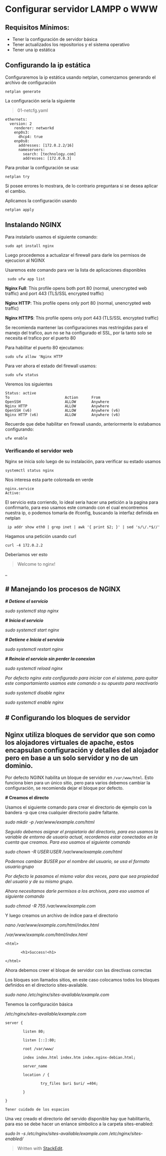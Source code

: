 # Configurar servidor LAMPP o WWW

## Requisitos Mínimos:

 - Tener la configuración de servidor básica 
 - Tener actualizados los
   repositorios y el sistema operativo
  - Tener una ip estática
  
## Configurando la ip estática

Configuraremos la ip estática usando netplan, comenzamos generando el archivo de configuración

    netplan generate
    
La configuración seria la siguiente
> 01-netcfg.yaml

    ethernets:
      version: 2
        renderer: networkd
        enp0s3:
          dhcp4: true
        enp0s8:
          addresses: [172.0.2.2/16]
          nameservers:
            search: [technology.com]
            addresses: [172.0.0.3]


Para probar la configuración se usa:  

    netplan try
Si posee errores lo mostrara, de lo contrario preguntara si se desea aplicar el cambio.

Aplicamos la configuración usando 

    netplan apply

## Instalando NGINX

Para instalarlo usamos el siguiente comando:

    sudo apt install nginx
Luego procedemos a actualizar el firewall para darle los permisos de ejecucion al NGINX

Usaremos este comando para ver la lista de aplicaciones disponibles

     sudo ufw app list

**Nginx Full**: This profile opens both port 80 (normal, unencrypted web traffic) and port 443 (TLS/SSL encrypted traffic)

**Nginx HTTP**: This profile opens only port 80 (normal, unencrypted web traffic)

**Nginx HTTPS**: This profile opens only port 443 (TLS/SSL encrypted traffic)

Se recomienda mantener las configuraciones mas restringidas para el manejo del trafico, aun no se ha configurado el SSL, por la tanto solo se necesita el trafico por el puerto 80

Para habilitar el puerto 80 ejecutamos:

    sudo ufw allow 'Nginx HTTP

Para ver ahora el estado del firewall usamos:

    sudo ufw status

Veremos los siguientes

    Status: active
    To                         Action      From
    OpenSSH                    ALLOW       Anywhere                  
    Nginx HTTP                 ALLOW       Anywhere                  
    OpenSSH (v6)               ALLOW       Anywhere (v6)             
    Nginx HTTP (v6)            ALLOW       Anywhere (v6)
    
Recuerde que debe habilitar en firewall usando, anteriormente lo estabamos configurando:

    ufw enable

### Verificando el servidor web

Nginx se inicia solo luego de su instalación, para verificar su estado usamos

    systemctl status nginx


Nos interesa esta parte coloreada en verde

    nginx.service
    Active: 

El servicio esta corriendo, lo ideal seria hacer una petición a la pagina para confirmarlo, para eso usamos este comando con el cual encontremos nuestra ip, o podemos tomarla de ifconfig, buscando la interfaz definida en netplan

     ip addr show eth0 | grep inet | awk '{ print $2; }' | sed 's/\/.*$//'

Hagamos una petición usando curl

    curl -4 172.0.2.2

Deberíamos ver esto



> Welcome to nginx!



_

## # Manejando los procesos de NGINX

**_# Detiene el servicio_**

 _sudo systemctl stop nginx_

**_# Inicia el servicio_**

 _sudo systemctl start nginx_

**_# Detiene e Inicia el servicio_**

 _sudo systemctl restart nginx_

**_# Reincia el servicio sin perder la conexion_**

 _sudo systemctl reload nginx_

_Por defecto nginx esta configurado para iniciar con el sistema, para quitar este comportamiento usamos este comando o su opuesto para reactivarlo_

_sudo systemctl disable nginx_

_sudo systemctl enable nginx_

## # Configurando los bloques de servidor

## Nginx utiliza bloques de servidor que son como los alojadores virtuales de apache, estos encapsulan configuración y detalles del alojador pero en base a un solo servidor y no de un dominio.

Por defecto NGINX habilita un bloque de servidor en `/var/www/html`. Esto funciona bien para un único sitio, pero para varios debemos cambiar la configuración, se recomienda dejar el bloque por defecto.

**# Creamos el directo**

Usamos el siguiente comando para crear el directorio de ejemplo con la bandera –p que crea cualquier directorio padre faltante.

 _sudo mkdir -p /var/www/example.com/html_

_Seguido debemos asignar el propietario del directorio, para eso usamos la variable de entorno de usuario actual, recordemos estar conectados en la cuenta que creamos. Para eso usamos el siguiente comando_

 _sudo chown -R $USER:$USER /var/www/example.com/html_

 _Podemos cambiar $USER por el nombre del usuario, se usa el formato usuario:grupo_

_Por defecto le pasamos el mismo valor dos veces, para que sea propiedad del usuario y de su mismo grupo._

_Ahora necesitamos darle permisos a los archivos, para eso usamos el siguiente comando_

 _sudo chmod -R 755 /var/www/example.com_

Y luego creamos un archivo de índice para el directorio

 _nano /var/www/example.com/html/index.html_

_/var/www/example.com/html/index.html_

```
<html>
```

```
       <h1>Success!<h1>
```

```
</html>
```

Ahora debemos creer el bloque de servidor con las directivas correctas

Los bloques son llamados sitios, en este caso colocamos todos los bloques definidos en el directorio sites-available.

 _sudo nano /etc/nginx/sites-available/example.com_

Tenemos la configuración básica

_/etc/nginx/sites-available/example.com_

```
server {
```

```
        listen 80;
```

```
        listen [::]:80;
```

```
        root /var/www/
```

```
        index index.html index.htm index.nginx-debian.html;
```

```
        server_name 
```

```
        location / {
```

```
                try_files $uri $uri/ =404;
```

```
        }
```

```
}
```

```
Tener cuidado de los espacios
```

Una vez creado el directorio del servido disponible hay que habilitarrlo, para eso se debe hacer un enlance simbolico a la carpeta sites-enabled:

_sudo ln -s /etc/nginx/sites-available/example.com /etc/nginx/sites-enabled/_

> Written with [StackEdit](https://stackedit.io/).
<!--stackedit_data:
eyJoaXN0b3J5IjpbMTU1NjM5MzI5MV19
-->